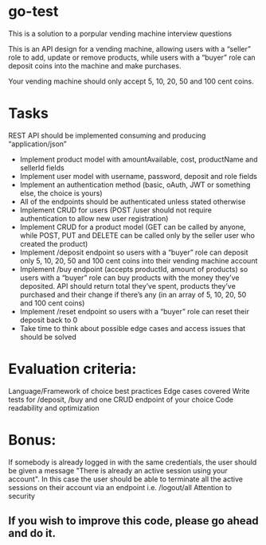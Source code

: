 # go-test
This is a solution to a porpular vending machine interview questions

This is an API design for a vending machine, allowing users with a “seller” role to add, update or remove products, while users with a “buyer” role can deposit coins into the machine and make purchases. 

Your vending machine should only accept 5, 10, 20, 50 and 100 cent coins.

# Tasks

REST API should be implemented consuming and producing “application/json”
- Implement product model with amountAvailable, cost, productName and sellerId fields
- Implement user model with username, password, deposit and role fields
- Implement an authentication method (basic, oAuth, JWT or something else, the choice is yours)
- All of the endpoints should be authenticated unless stated otherwise
- Implement CRUD for users (POST /user should not require authentication to allow new user registration)
- Implement CRUD for a product model (GET can be called by anyone, while POST, PUT and DELETE can be called only by the seller user who created the product)
- Implement /deposit endpoint so users with a “buyer” role can deposit only 5, 10, 20, 50 and 100 cent coins into their vending machine account
- Implement /buy endpoint (accepts productId, amount of products) so users with a “buyer” role can buy products with the money they’ve deposited. API should return total they’ve spent, products they’ve purchased and their change if there’s any (in an array of 5, 10, 20, 50 and 100 cent coins)
- Implement /reset endpoint so users with a “buyer” role can reset their deposit back to 0
- Take time to think about possible edge cases and access issues that should be solved

# Evaluation criteria:

Language/Framework of choice best practices
Edge cases covered
Write tests for /deposit, /buy and one CRUD endpoint of your choice
Code readability and optimization

# Bonus:

If somebody is already logged in with the same credentials, the user should be given a message "There is already an active session using your account". In this case the user should be able to terminate all the active sessions on their account via an endpoint i.e. /logout/all
Attention to security

## If you wish to improve this code, please go ahead and do it.
